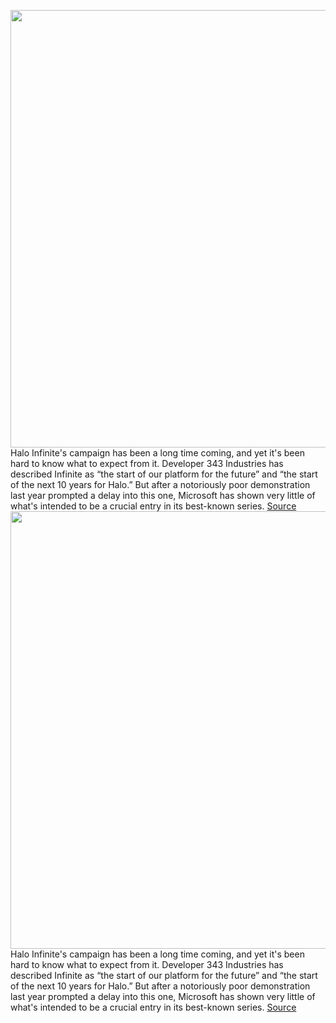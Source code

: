 <img src='https://cdn.vox-cdn.com/thumbor/v06PqBYI1Kasp1tUPMQ9nUdVwRo=/0x0:3840x2160/1200x675/filters:focal(1613x773:2227x1387)/cdn.vox-cdn.com/uploads/chorus_image/image/70234300/HaloInfinite_Campaign01_3840x2160_WM.0.png' width='700px' /><br/>
Halo Infinite's campaign has been a long time coming, and yet it's been hard to know what to expect from it. Developer 343 Industries has described Infinite as “the start of our platform for the future” and “the start of the next 10 years for Halo.” But after a notoriously poor demonstration last year prompted a delay into this one, Microsoft has shown very little of what's intended to be a crucial entry in its best-known series.
<a href='https://www.theverge.com/2021/12/6/22820011/halo-infinite-campaign-review-xbox-series-x'> Source <a/><img src='https://cdn.vox-cdn.com/thumbor/v06PqBYI1Kasp1tUPMQ9nUdVwRo=/0x0:3840x2160/1200x675/filters:focal(1613x773:2227x1387)/cdn.vox-cdn.com/uploads/chorus_image/image/70234300/HaloInfinite_Campaign01_3840x2160_WM.0.png' width='700px' /><br/>
Halo Infinite's campaign has been a long time coming, and yet it's been hard to know what to expect from it. Developer 343 Industries has described Infinite as “the start of our platform for the future” and “the start of the next 10 years for Halo.” But after a notoriously poor demonstration last year prompted a delay into this one, Microsoft has shown very little of what's intended to be a crucial entry in its best-known series.
<a href='https://www.theverge.com/2021/12/6/22820011/halo-infinite-campaign-review-xbox-series-x'> Source <a/>